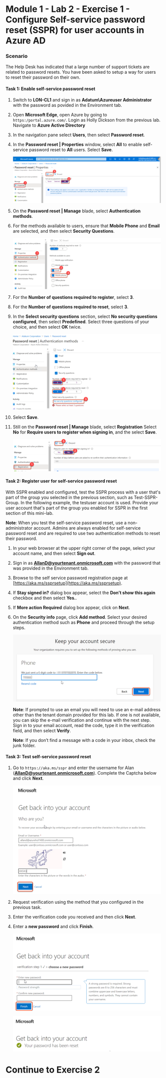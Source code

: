 # Module 1 - Lab 2 - Exercise 1 - Configure Self-service password reset (SSPR) for user accounts in Azure AD

### Scenario

The Help Desk has indicated that a large number of support tickets are related to password resets. You have been asked to setup a way for users to reset their password on their own. 

#### Task 1: Enable self-service password reset

1.  Switch to **LON-CL1** and sign in as **Adatum\Azureuser Administrator** with the password as povided in the Environment tab.

1.  Open **Microsoft Edge**, open Azure by going to `https:/portal.azure.com/`.  Login as Holly Dickson from the previous lab. Navigate to **Azure Active Directory**
        
1.  In the navigation pane select **Users**, then select **Password reset**.

1.  In the **Password reset | Properties** window, select **All** to enable self-service password reset to **All** users. Select **Save**.

    ![](../Media/10.png)

1.  On the **Password reset | Manage** blade, select **Authentication methods**.

1.  For the methods available to users, ensure that **Mobile Phone** and
    **Email** are selected, and then select **Security Questions**.
    
    ![](../Media/11.png)

1.  For the **Number of questions required to register**, select **3**.

1.  For the **Number of questions required to reset**, select **3**.

1.  In the **Select security questions** section, select **No security questions configured**, then select **Predefined**. Select three questions of your choice, and then select **OK** twice.

    ![](../Media/12.png)

1. Select **Save**.

1. Still on the **Password reset | Manage** blade, select **Registration** Select **No** for **Require users to register when signing in**, and the select **Save**.

    ![](../Media/14.png)

#### Task 2: Register user for self-service password reset

With SSPR enabled and configured, test the SSPR process with a user that's part of the group you selected in the previous section, such as Test-SSPR-Group. In the following example, the testuser account is used. Provide your user account that's part of the group you enabled for SSPR in the first section of this mini-lab.

   **Note**: When you test the self-service password reset, use a non-administrator account. Admins are always enabled for self-service password reset and are required to use two authentication methods to reset their password.

1.   In your web browser at the upper right corner of the page, select your account name, and then select **Sign out**. 

1.  Sign in as **AllanD@yourtenant.onmicrosoft.com** with the password that was provided in the Environment tab.   

1. Browse to the self service password registration page at [https://aka.ms/ssprsetup](https://aka.ms/ssprsetup).

1. If **Stay signed in?** dialog box appear, select the **Don’t show this again** checkbox and then select **Yes.**.

1. If **More action Required** dialog box appear, click on **Next**.

1. On the **Security info** page, click **Add method**. Select your desired authentication method such as **Phone** and proceed through the setup steps.

    ![](../Media/15.png)

   **Note**: If prompted to use an email you will need to use an e-mail address other than the tenant domain provided for this lab. If one is not available, you can skip the e-mail verification and continue with the next step. Sign in to your email account, read the code, type it in the verification field, and then select **Verify**. 
    
   **Note**: If you don’t find a message with a code in your inbox, check the junk folder.

#### Task 3: Test self-service password reset

1. Go to `https://aka.ms/sspr` and enter the username for Alan (**AllanD@yourtenant.onmicrosoft.com**). Complete the Captcha below and click **Next**.

    ![](../Media/16.png)

1. Request verification using the method that you configured in the previous task.

1. Enter the verification code you received and then click **Next**.

1. Enter a **new password** and click **Finish**.

    ![](../Media/17.png)
    
    ![](../Media/18.png)

# Continue to Exercise 2
